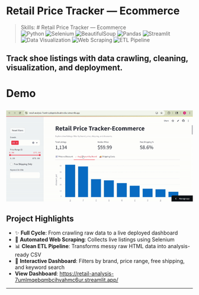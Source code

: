 # Retail Price Tracker — Ecommerce
> Skills: # Retail Price Tracker — Ecommerce  
![Python](https://img.shields.io/badge/Python-3776AB?style=for-the-badge&logo=python&logoColor=white)
![Selenium](https://img.shields.io/badge/Selenium-43B02A?style=for-the-badge&logo=selenium&logoColor=white)
![BeautifulSoup](https://img.shields.io/badge/BeautifulSoup-4B8BBE?style=for-the-badge&logo=python&logoColor=white)
![Pandas](https://img.shields.io/badge/Pandas-150458?style=for-the-badge&logo=pandas&logoColor=white)
![Streamlit](https://img.shields.io/badge/Streamlit-FF4B4B?style=for-the-badge&logo=streamlit&logoColor=white)
![Data Visualization](https://img.shields.io/badge/Data%20Visualization-FFD700?style=for-the-badge&logo=plotly&logoColor=white)
![Web Scraping](https://img.shields.io/badge/Web%20Scraping-2E8B57?style=for-the-badge)
![ETL Pipeline](https://img.shields.io/badge/ETL%20Pipeline-008080?style=for-the-badge)

Track shoe listings with data crawling, cleaning, visualization, and deployment.
---
# Demo

![Demo Video](demo_retail.gif)
---
## Project Highlights

- ✨ **Full Cycle**: From crawling raw data to a live deployed dashboard  
- 🚀 **Automated Web Scraping**: Collects live listings using Selenium  
- 📊 **Clean ETL Pipeline**: Transforms messy raw HTML data into analysis-ready CSV  
- 🔹 **Interactive Dashboard**: Filters by brand, price range, free shipping, and keyword search  
- **View Dashboard**: https://retail-analysis-7umlmqebqmbcihvahmc6ur.streamlit.app/

--- 



